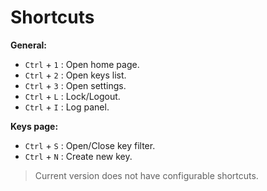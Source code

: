 # Shortcuts

**General:**

- `Ctrl` + `1` : Open home page.
- `Ctrl` + `2` : Open keys list.
- `Ctrl` + `3` : Open settings.
- `Ctrl` + `L` : Lock/Logout.
- `Ctrl` + `I` : Log panel.

**Keys page:**

- `Ctrl` + `S` : Open/Close key filter.
- `Ctrl` + `N` : Create new key.

> Current version does not have configurable shortcuts.
